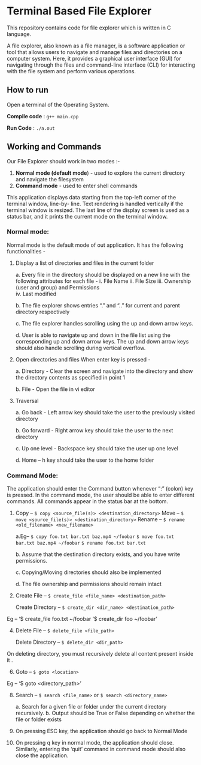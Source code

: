# Terminal Based File Explorer

This repository contains code for file explorer which is written in C language.

A file explorer, also known as a file manager, is a software application or tool that allows users to navigate and manage files and directories on a computer system.
Here, it  provides a graphical user interface (GUI) for navigating through the files and  command-line interface (CLI) for interacting with the file system and perform various operations.

## How to run
Open a terminal of the Operating System.

**Compile code** : ```g++ main.cpp```

**Run Code** : ```./a.out```

## Working and Commands
Our File Explorer should work in two modes :-

1. **Normal mode (default mode**) - used to explore the current directory and navigate the filesystem
2. **Command mode** - used to enter shell commands

This application displays data starting from the top-left corner of the terminal window, line-by- line. Text rendering is handled vertically if the terminal window is resized. 
The last line of the display screen is used as a status bar, and it prints the current mode on the terminal window.

### Normal mode:
Normal mode is the default mode of out application. It has the following functionalities -

1. Display a list of directories and files in the current folder

   a. Every file in the directory should be displayed on a new line with the following attributes for each file -
   i. File Name
   ii. File Size
   iii. Ownership (user and group) and Permissions    
   iv. Last modified

   b. The file explorer shows entries “.” and “..” for current and parent directory respectively
   
   c. The file explorer handles scrolling using the up and down arrow keys.

   d. User is able to navigate up and down in the file list using the corresponding up and down arrow keys. The up and down arrow keys should 
      also handle scrolling during vertical overflow.


2. Open directories and files When enter key is pressed -
   
   a. Directory - Clear the screen and navigate into the directory and show the directory contents as specified in point 1
   
   b. File - Open the file in vi editor

4. Traversal

   a. Go back - Left arrow key should take the user to the previously visited directory
   
   b. Go forward - Right arrow key should take the user to the next directory
   
   c. Up one level - Backspace key should take the user up one level
   
   d. Home – h key should take the user to the home folder



### Command Mode:
The application should enter the Command button whenever “:” (colon) key is pressed. In the command mode, the user should be able to enter different commands. All commands appear in the status bar at the bottom.

1. Copy –
   ```$ copy <source_file(s)> <destination_directory>```
   Move –
   ```$ move <source_file(s)> <destination_directory>```
   Rename –
   ```$ rename <old_filename> <new_filename>```
           
   a.Eg–
   ```$ copy foo.txt bar.txt baz.mp4 ~/foobar```
   ```$ move foo.txt bar.txt baz.mp4 ~/foobar``` 
   ```$ rename foo.txt bar.txt```
   
   b. Assume that the destination directory exists, and you have write permissions.
   
   c. Copying/Moving directories should also be implemented
   
   d. The file ownership and permissions should remain intact

3. Create File –
   ```$ create_file <file_name> <destination_path>```

   Create Directory –
   ```$ create_dir <dir_name> <destination_path>```

Eg – ‘$ create_file foo.txt ~/foobar ‘$ create_dir foo ~/foobar’

4. Delete File –
   ```$ delete_file <file_path>```

   Delete Directory –
   ```$ delete_dir <dir_path>```

On deleting directory, you must recursively delete all content present inside it .

6. Goto –
   ```$ goto <location>```

Eg – ‘$ goto <directory_path>’

8. Search –
   ```$ search <file_name>```
or
   ```$ search <directory_name>```

   a. Search for a given file or folder under the current directory recursively.
   b. Output should be True or False depending on whether the file or folder exists
 
10. On pressing ESC key, the application should go back to Normal Mode
    
11. On pressing q key in normal mode, the application should close. Similarly, entering the ‘quit’
command in command mode should also close the application.



